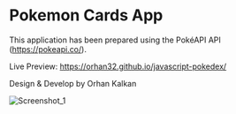 <h1>Pokemon Cards App</h1>

This application has been prepared using the PokéAPI API (https://pokeapi.co/).

Live Preview: https://orhan32.github.io/javascript-pokedex/

Design & Develop by Orhan Kalkan

![Screenshot_1](https://user-images.githubusercontent.com/45071936/165813636-dac4f758-bfcb-4933-bb04-b0676a0f7a02.png)
